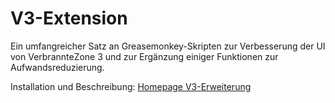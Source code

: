 # V3-Extension
Ein umfangreicher Satz an Greasemonkey-Skripten zur Verbesserung der UI von VerbrannteZone 3 und zur Ergänzung einiger Funktionen zur Aufwandsreduzierung.

Installation und Beschreibung: [Homepage V3-Erweiterung](https://gb609.github.io/V3-Extension/)
